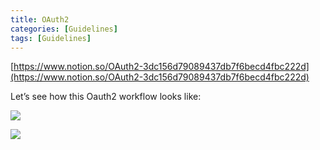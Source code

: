 ```yaml
---
title: OAuth2
categories: [Guidelines]
tags: [Guidelines]
---
```


[https://www.notion.so/OAuth2-3dc156d79089437db7f6becd4fbc222d](https://www.notion.so/OAuth2-3dc156d79089437db7f6becd4fbc222d)


Let’s see how this Oauth2 workflow looks like:


![](https://prod-files-secure.s3.us-west-2.amazonaws.com/9960fb2a-b75e-4bea-a8f9-b00925db1215/3bce41e0-99e8-4ebd-9701-e2bc9cbb79a2/Untitled.png?X-Amz-Algorithm=AWS4-HMAC-SHA256&X-Amz-Content-Sha256=UNSIGNED-PAYLOAD&X-Amz-Credential=ASIAZI2LB466SQJUI6MJ%2F20250604%2Fus-west-2%2Fs3%2Faws4_request&X-Amz-Date=20250604T202026Z&X-Amz-Expires=3600&X-Amz-Security-Token=IQoJb3JpZ2luX2VjEF0aCXVzLXdlc3QtMiJHMEUCIQCJiJ8i8CpITLV53IW2VmcXSh7Lm0Y3n6GobqsqVkT96AIgDnLstIfDpBrmcKfQIk%2Fx62SCwd2GXK1o8nfa58yQ8doq%2FwMINRAAGgw2Mzc0MjMxODM4MDUiDLFXjpqqNxNciQpYYircAzIYGjQ4GY6Y2fOhmNuYPHxgI3bROygTakWw%2BvgWJGmp1l2rlntiwp21BJ33QlVCPf5%2FACLXd75%2BTi8CG%2FsmSneRTl7TwAjwE1EAi1g1h8zpBtgJu1iKmYoVkFMarh%2Bbo9Q%2BLzoLvi1rtP%2F5wAv3rQx6m%2BqpoBh6lD1sMfLqs8Xhy9PV9fPSgqM2kmDJmCPnhygs5jUFH8DKVyMm1YpyP234KIhxY0zOpMzijMTRo3MbQ5B70lVF9UL1VyRJlrpC7cDtELXPcRpsV8%2FWU5Wj39icOxrmhIb3T8Dd9Eppsvx3h390REN3sKBQKdQRQa0T1EFucfjSn5ia5uMuGtpeAA5TSKPJOZPBYCKlwJgRsGBba0a9orvHRKRl9InC1jCGNWmkpTbSmHssFB1tiwxnGs79ARUhSZ4qG3Uy3LupuFwlGezyiiDJI3YOy1Vso8YyomyOVucamsdJcZFcBvlnWKJR58FI8z6aHr8uRcryRW%2B89iR6p5R1ZOBBnIDZPOi11fB3NVl5bRHcI%2BxLlGyaxZU2sD9xyuKPmKEIA8CoyJd%2FqK1%2BNgSgA%2B22TwsN7onNBwqCMAyLn%2BDSdCnfyfTJ8FIifG1OAVwfOaTwF5iHprzyxzR5Ep156Ml%2FCpsEMOHUgsIGOqUBX5ssIfDg58pM2eLg5g%2Fb5gNBg7wP9J8npp68s3vOloHiDqOurrtNIcYW6iwjXpwlUTrXwEq0hVZqzyLFBiM92VhoCz1kb7TE%2BRPVWHpGi%2BdY%2B3LVGu0PPPOwYUXMqVD5iKAeZj2Gk0pk914BtxdJdUS7teH4Wy%2Bg6oR74jYTJMyowhsbXUMkK2BHPUPq7UZzIJnYlGFu7WSAa3kYENBBCNSPcb18&X-Amz-Signature=d77d079746704d4a70c0299ac5afacd5ebfbf35aa098b6346dbdccbbbae77ef9&X-Amz-SignedHeaders=host&x-id=GetObject)


![](https://prod-files-secure.s3.us-west-2.amazonaws.com/9960fb2a-b75e-4bea-a8f9-b00925db1215/27d32b66-de43-41de-80f7-7edb81d1190f/Untitled.png?X-Amz-Algorithm=AWS4-HMAC-SHA256&X-Amz-Content-Sha256=UNSIGNED-PAYLOAD&X-Amz-Credential=ASIAZI2LB466SQJUI6MJ%2F20250604%2Fus-west-2%2Fs3%2Faws4_request&X-Amz-Date=20250604T202026Z&X-Amz-Expires=3600&X-Amz-Security-Token=IQoJb3JpZ2luX2VjEF0aCXVzLXdlc3QtMiJHMEUCIQCJiJ8i8CpITLV53IW2VmcXSh7Lm0Y3n6GobqsqVkT96AIgDnLstIfDpBrmcKfQIk%2Fx62SCwd2GXK1o8nfa58yQ8doq%2FwMINRAAGgw2Mzc0MjMxODM4MDUiDLFXjpqqNxNciQpYYircAzIYGjQ4GY6Y2fOhmNuYPHxgI3bROygTakWw%2BvgWJGmp1l2rlntiwp21BJ33QlVCPf5%2FACLXd75%2BTi8CG%2FsmSneRTl7TwAjwE1EAi1g1h8zpBtgJu1iKmYoVkFMarh%2Bbo9Q%2BLzoLvi1rtP%2F5wAv3rQx6m%2BqpoBh6lD1sMfLqs8Xhy9PV9fPSgqM2kmDJmCPnhygs5jUFH8DKVyMm1YpyP234KIhxY0zOpMzijMTRo3MbQ5B70lVF9UL1VyRJlrpC7cDtELXPcRpsV8%2FWU5Wj39icOxrmhIb3T8Dd9Eppsvx3h390REN3sKBQKdQRQa0T1EFucfjSn5ia5uMuGtpeAA5TSKPJOZPBYCKlwJgRsGBba0a9orvHRKRl9InC1jCGNWmkpTbSmHssFB1tiwxnGs79ARUhSZ4qG3Uy3LupuFwlGezyiiDJI3YOy1Vso8YyomyOVucamsdJcZFcBvlnWKJR58FI8z6aHr8uRcryRW%2B89iR6p5R1ZOBBnIDZPOi11fB3NVl5bRHcI%2BxLlGyaxZU2sD9xyuKPmKEIA8CoyJd%2FqK1%2BNgSgA%2B22TwsN7onNBwqCMAyLn%2BDSdCnfyfTJ8FIifG1OAVwfOaTwF5iHprzyxzR5Ep156Ml%2FCpsEMOHUgsIGOqUBX5ssIfDg58pM2eLg5g%2Fb5gNBg7wP9J8npp68s3vOloHiDqOurrtNIcYW6iwjXpwlUTrXwEq0hVZqzyLFBiM92VhoCz1kb7TE%2BRPVWHpGi%2BdY%2B3LVGu0PPPOwYUXMqVD5iKAeZj2Gk0pk914BtxdJdUS7teH4Wy%2Bg6oR74jYTJMyowhsbXUMkK2BHPUPq7UZzIJnYlGFu7WSAa3kYENBBCNSPcb18&X-Amz-Signature=aad1e92ceb8c8e782fb0539dea29947c4e0d33009861e2c2a1b549ccbe33f8db&X-Amz-SignedHeaders=host&x-id=GetObject)

